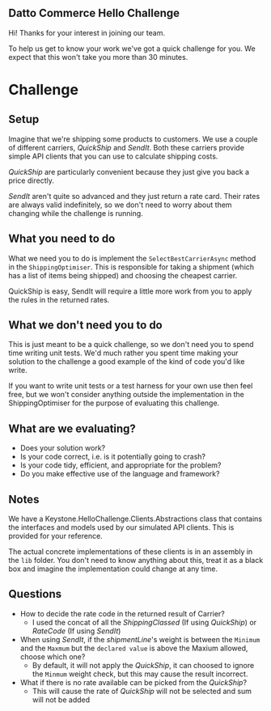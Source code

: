 Datto Commerce Hello Challenge
------------------------------

Hi! Thanks for your interest in joining our team.

To help us get to know your work we've got a quick challenge for you. We expect
that this won't take you more than 30 minutes.

# Challenge

## Setup

Imagine that we're shipping some products to customers. We use a couple of
different carriers, *QuickShip* and *SendIt*. Both these carriers provide
simple API clients that you can use to calculate shipping costs.

*QuickShip* are particularly convenient because they just give you back a
price directly.

*SendIt* aren't quite so advanced and they just return a rate card. Their
rates are always valid indefinitely, so we don't need to worry about them
changing while the challenge is running.

## What you need to do

What we need you to do is implement the `SelectBestCarrierAsync` method
in the `ShippingOptimiser`. This is responsible for taking a shipment
(which has a list of items being shipped) and choosing the cheapest
carrier.

QuickShip is easy, SendIt will require a little more work from you to
apply the rules in the returned rates.

## What we don't need you to do

This is just meant to be a quick challenge, so we don't need you to
spend time writing unit tests. We'd much rather you spent time making
your solution to the challenge a good example of the kind of code you'd
like write.

If you want to write unit tests or a test harness for your
own use then feel free, but we won't consider anything outside the
implementation in the ShippingOptimiser for the purpose of evaluating
this challenge.

## What are we evaluating?

* Does your solution work?
* Is your code correct, i.e. is it potentially going to crash?
* Is your code tidy, efficient, and appropriate for the problem?
* Do you make effective use of the language and framework?

## Notes

We have a Keystone.HelloChallenge.Clients.Abstractions class that
contains the interfaces and models used by our simulated API clients.
This is provided for your reference.

The actual concrete implementations of these clients is in an assembly
in the `lib` folder. You don't need to know anything about this, treat it
as a black box and imagine the implementation could change at any time.

## Questions
- How to decide the rate code in the returned result of Carrier?
  - I used the concat of all the *ShippingClassed* (If using *QuickShip*) or *RateCode* (If using *SendIt*)
- When using *SendIt*, if the *shipmentLine*'s weight is between the `Minimum` and the `Maxmum` but the `declared value` is above the Maxium allowed, choose which one? 
  - By default, it will not apply the *QuickShip*, it can choosed to ignore the `Minmum` weight check, but this may cause the result incorrect. 
- What if there is no rate available can be picked from the *QuickShip*?
  - This will cause the rate of *QuickShip* will not be selected and sum will not be added